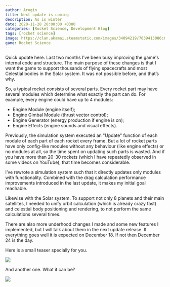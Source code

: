 ```yaml
---
author: Arugin
title: Next update is coming
description: As is winter
date: 2020-11-28 20:00:00 +0300
categories: [Rocket Science, Development Blog]
tags: [rocket science]
image: https://clan.akamai.steamstatic.com/images/34094219/7039413086c6cb46c2ac170bd5cbae8aa5d022d7_400x225.png
game: Rocket Science
---
```

Quick update here. Last two months I’ve been busy improving the game's internal code and structure. The main purpose of these changes is that I want the game to support thousands of flying spacecrafts and most Celestial bodies in the Solar system. It was not possible before, and that’s why.

So, a typical rocket consists of several parts. Every rocket part may have several modules which determine what exactly the part can do. For example, every engine could have up to 4 modules:

- Engine Module (engine itself);
- Engine Gimbal Module (thrust vector control);
- Engine Generator (energy production if engine is on);
- Engine Effects (engine sounds and visual effects).

Previously, the simulation system executed an "Update" function of each module of each part of each rocket every frame. But a lot of rocket parts have only config-like modules without any behaviour (like engine effects) or no modules at all, so the time spent on updating such parts is wasted. And if you have more than 20-30 rockets (which I have repeatedly observed in some videos on YouTube), that time becomes considerable.

I’ve rewrote a simulation system such that it directly updates only modules with functionality. Combined with the drag calculation performance improvements introduced in the last update, it makes my initial goal reachable.

Likewise with the Solar system. To support not only 8 planets and their main satellites, I needed to unify orbit calculation (which is already crazy fast) and celestial body positioning and rendering, to not perform the same calculations several times.

There are also more underhood changes I made and some new features I implemented, but I will talk about them in the next update release. If everything goes well it is expected on December 18. If not then December 24 is the day.

Here is a small teaser specially for you.

![](https://media0.giphy.com/media/NXVU456hU6eEQ3YWcU/giphy.gif)

And another one. What it can be?

![](https://clan.akamai.steamstatic.com/images//34094219/5653b0b11609ee6fb0fede2d00f5bdeddbdc6f56.png)
